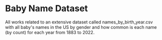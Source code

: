 # Baby Name Dataset 
All works related to an extensive dataset called names_by_birth_year.csv with all baby's names in the US by gender and how common is each name (by count) for each year from 1883 to 2022.
